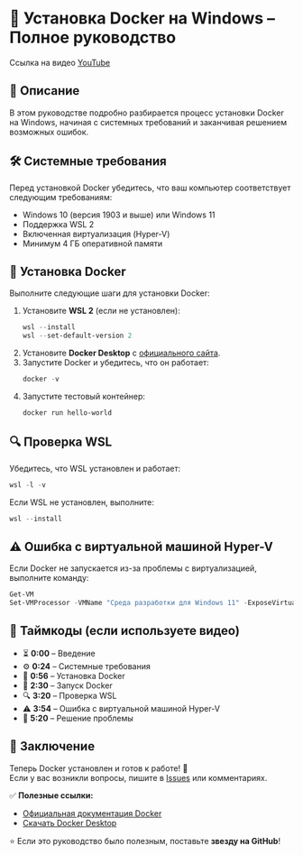 
# 🐳 Установка Docker на Windows – Полное руководство
Ссылка на видео [YouTube](https://www.youtube.com/watch?v=v5vq7-lRB_I)
## 📌 Описание
В этом руководстве подробно разбирается процесс установки Docker на Windows, начиная с системных требований и заканчивая решением возможных ошибок.

## 🛠️ Системные требования
Перед установкой Docker убедитесь, что ваш компьютер соответствует следующим требованиям:
- Windows 10 (версия 1903 и выше) или Windows 11
- Поддержка WSL 2
- Включенная виртуализация (Hyper-V)
- Минимум 4 ГБ оперативной памяти

## 🚀 Установка Docker
Выполните следующие шаги для установки Docker:
1. Установите **WSL 2** (если не установлен):
   ```powershell
   wsl --install  
   wsl --set-default-version 2  
   ```
2. Установите **Docker Desktop** с [официального сайта](https://www.docker.com/products/docker-desktop/).
3. Запустите Docker и убедитесь, что он работает:
   ```powershell
   docker -v  
   ```
4. Запустите тестовый контейнер:
   ```powershell
   docker run hello-world  
   ```

## 🔍 Проверка WSL
Убедитесь, что WSL установлен и работает:
```powershell
wsl -l -v  
```
Если WSL не установлен, выполните:
```powershell
wsl --install  
```

## ⚠️ Ошибка с виртуальной машиной Hyper-V
Если Docker не запускается из-за проблемы с виртуализацией, выполните команду:
```powershell
Get-VM  
Set-VMProcessor -VMName "Среда разработки для Windows 11" -ExposeVirtualizationExtensions $true  
```

## 📌 Таймкоды (если используете видео)
- ⏳ **0:00** – Введение
- ⚙️ **0:24** – Системные требования
- 🔧 **0:56** – Установка Docker
- 🚀 **2:30** – Запуск Docker
- 🔍 **3:20** – Проверка WSL
- ⚠️ **3:54** – Ошибка с виртуальной машиной Hyper-V
- 🔨 **5:20** – Решение проблемы

## 🎯 Заключение
Теперь Docker установлен и готов к работе! 🚀  
Если у вас возникли вопросы, пишите в [Issues](https://github.com/) или комментариях.

✅ **Полезные ссылки:**
- [Официальная документация Docker](https://docs.docker.com/)
- [Скачать Docker Desktop](https://www.docker.com/products/docker-desktop/)

⭐ Если это руководство было полезным, поставьте **звезду на GitHub**!